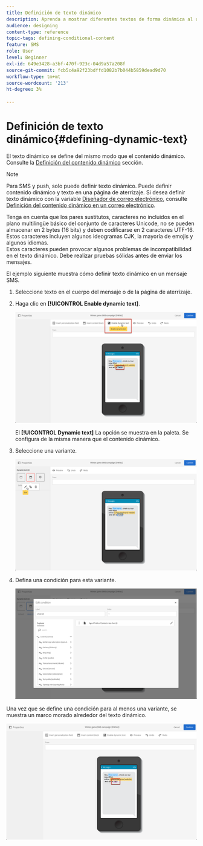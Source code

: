 ```yaml
---
title: Definición de texto dinámico
description: Aprenda a mostrar diferentes textos de forma dinámica al usuario según las condiciones definidas en Adobe Campaign.
audience: designing
content-type: reference
topic-tags: defining-conditional-content
feature: SMS
role: User
level: Beginner
exl-id: 649e3428-a3bf-470f-923c-04d9a57a208f
source-git-commit: fcb5c4a92f23bdffd1082b7b044b5859dead9d70
workflow-type: tm+mt
source-wordcount: '213'
ht-degree: 3%

---
```


# Definición de texto dinámico{#defining-dynamic-text}

El texto dinámico se define del mismo modo que el contenido dinámico. Consulte la [Definición del contenido dinámico](../../designing/using/personalization.md#defining-dynamic-content-in-an-email) sección.

>[!NOTE]
>
>Para SMS y push, solo puede definir texto dinámico. Puede definir contenido dinámico y texto en una página de aterrizaje. Si desea definir texto dinámico con la variable [Diseñador de correo electrónico](../../designing/using/designing-content-in-adobe-campaign.md), consulte [Definición del contenido dinámico en un correo electrónico](../../designing/using/personalization.md#defining-dynamic-content-in-an-email).

Tenga en cuenta que los pares sustitutos, caracteres no incluidos en el plano multilingüe básico del conjunto de caracteres Unicode, no se pueden almacenar en 2 bytes (16 bits) y deben codificarse en 2 caracteres UTF-16. Estos caracteres incluyen algunos ideogramas CJK, la mayoría de emojis y algunos idiomas.
<br>Estos caracteres pueden provocar algunos problemas de incompatibilidad en el texto dinámico. Debe realizar pruebas sólidas antes de enviar los mensajes.


El ejemplo siguiente muestra cómo definir texto dinámico en un mensaje SMS.

1. Seleccione texto en el cuerpo del mensaje o de la página de aterrizaje.
1. Haga clic en **[!UICONTROL Enable dynamic text]**.

   ![](assets/dynamic_text_sms_1.png)

   El **[!UICONTROL Dynamic text]** La opción se muestra en la paleta. Se configura de la misma manera que el contenido dinámico.

1. Seleccione una variante.

   ![](assets/dynamic_text_sms_2.png)

1. Defina una condición para esta variante.

   ![](assets/dynamic_text_sms_4.png)

Una vez que se define una condición para al menos una variante, se muestra un marco morado alrededor del texto dinámico.

![](assets/dynamic_text_sms_3.png)
